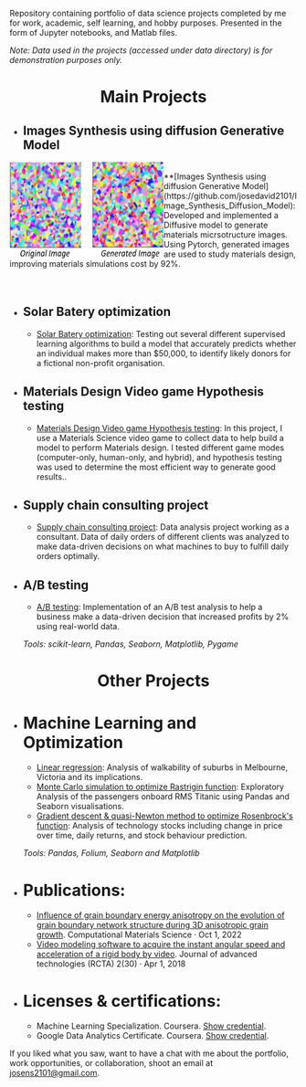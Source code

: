 Repository containing portfolio of data science projects completed by me for work, academic, self learning, and hobby purposes. Presented in the form of Jupyter notebooks, and Matlab files.

_Note: Data used in the projects (accessed under data directory) is for demonstration purposes only._

<h1 align="center"> Main Projects</h1>

- ## Images Synthesis using diffusion Generative Model

	<!-- - [Failures of non-repairable equipment](https://github.com/josedavid2101/Predictive_maintenance): A model to predict the expected life of non-repairable equipment using various statistical analysis tools. Using historical data to fit the model resulted in decreasing equipment maintenance expenses. -->
<img align="left" width="270" height="170" src="https://github.com/josedavid2101/Jose_Portfolio/blob/main/Images/generated_mic.png"> 
<br>
**[Images Synthesis using diffusion Generative Model](https://github.com/josedavid2101/Image_Synthesis_Diffusion_Model): Developed and implemented a Diffusive model to generate materials micrsotructure images. Using Pytorch, generated images are used to study materials design, improving materials simulations cost by 92%.


<br>
<br>
<br>

- ## Solar Batery optimization

	- [Solar Batery optimization](https://github.com/josedavid2101/Optimization_techniques): Testing out several different supervised learning algorithms to build a model that accurately predicts whether an individual makes more than $50,000, to identify likely donors for a fictional non-profit organisation.

- ## Materials Design Video game Hypothesis testing

	- [Materials Design Video game Hypothesis testing](https://github.com/josedavid2101/Statistics_videogame/blob/main/README.md): In this project, I use a Materials Science video game to collect data to help build a model to perform Materials design. I tested different game modes (computer-only, human-only, and hybrid), and hypothesis testing was used to determine the most efficient way to generate good results..

- ## Supply chain consulting project

	- [Supply chain consulting project](https://github.com/josedavid2101/Supply_Chain_Data_Analysis): Data analysis project working as a consultant. Data of daily orders of different clients was analyzed to make data-driven decisions on what machines to buy to fulfill daily orders optimally.

- ## A/B testing

	- [A/B testing](https://github.com/josedavid2101/AB_testing_Case_Study): Implementation of an A/B test analysis to help a business make a data-driven decision that increased profits by 2% using real-world data.

	_Tools: scikit-learn, Pandas, Seaborn, Matplotlib, Pygame_ 

<h1 align="center"> Other Projects</h1>

- # Machine Learning and Optimization
	- [Linear regression](https://github.com/sajal2692/Scalable-Walkability-Analysis-of-Melbourne): Analysis of walkability of suburbs in Melbourne, Victoria and its implications.
	- [Monte Carlo simulation to optimize Rastrigin function](https://github.com/sajal2692/data-science-portfolio/blob/master/Titanic%20Dataset%20-%20Exploratory%20Analysis.ipynb): Exploratory Analysis of the passengers onboard RMS Titanic using Pandas and Seaborn visualisations.
	- [Gradient descent & quasi-Newton method to optimize Rosenbrock's function](https://github.com/sajal2692/data-science-portfolio/blob/master/Stock%20Market%20Analysis%20for%20Tech%20Stocks.ipynb): Analysis of technology stocks including change in price over time, daily returns, and stock behaviour prediction.
		
	_Tools: Pandas, Folium, Seaborn and Matplotlib_
	
- # Publications:
	- [Influence of grain boundary energy anisotropy on the evolution of grain boundary network structure during 3D anisotropic grain growth](https://github.com/sajal2692/Scalable-Walkability-Analysis-of-Melbourne). Computational Materials Science · Oct 1, 2022
	- [Video modeling software to acquire the instant angular speed and acceleration of a rigid body by video](https://github.com/sajal2692/Scalable-Walkability-Analysis-of-Melbourne). Journal of advanced technologies (RCTA) 2(30) · Apr 1, 2018

- # Licenses & certifications:
	- Machine Learning Specialization. Coursera. [Show credential](https://www.coursera.org/account/accomplishments/specialization/certificate/E9RCPY55YPFJ).
	- Google Data Analytics Certificate. Coursera. [Show credential](https://www.credly.com/badges/b66c7b3d-3ad1-40f7-8831-3b8ce77a6b01/linked_in_profile).


If you liked what you saw, want to have a chat with me about the portfolio, work opportunities, or collaboration, shoot an email at josens2101@gmail.com. 

